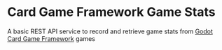 # Card Game Framework Game Stats

A basic REST API service to record and retrieve game stats from [Godot Card Game Framework](https://github.com/db0/godot-card-game-framework) games